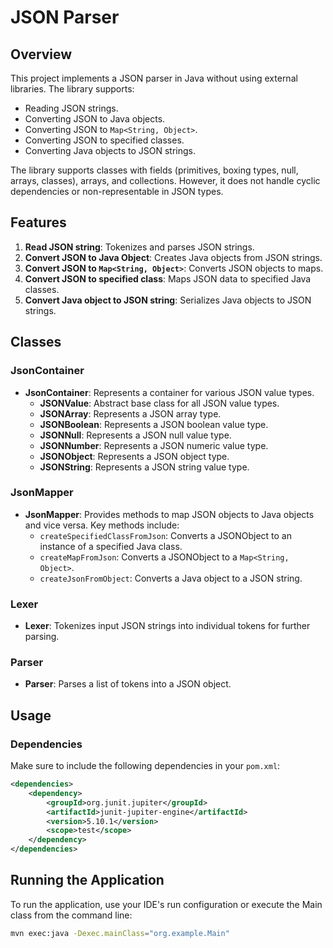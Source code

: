 # JSON Parser

## Overview

This project implements a JSON parser in Java without using external libraries. The library supports:

- Reading JSON strings.
- Converting JSON to Java objects.
- Converting JSON to `Map<String, Object>`.
- Converting JSON to specified classes.
- Converting Java objects to JSON strings.

The library supports classes with fields (primitives, boxing types, null, arrays, classes), arrays, and collections. However, it does not handle cyclic dependencies or non-representable in JSON types.

## Features

1. **Read JSON string**: Tokenizes and parses JSON strings.
2. **Convert JSON to Java Object**: Creates Java objects from JSON strings.
3. **Convert JSON to `Map<String, Object>`**: Converts JSON objects to maps.
4. **Convert JSON to specified class**: Maps JSON data to specified Java classes.
5. **Convert Java object to JSON string**: Serializes Java objects to JSON strings.

## Classes

### JsonContainer
- **JsonContainer**: Represents a container for various JSON value types.
  - **JSONValue**: Abstract base class for all JSON value types.
  - **JSONArray**: Represents a JSON array type.
  - **JSONBoolean**: Represents a JSON boolean value type.
  - **JSONNull**: Represents a JSON null value type.
  - **JSONNumber**: Represents a JSON numeric value type.
  - **JSONObject**: Represents a JSON object type.
  - **JSONString**: Represents a JSON string value type.

### JsonMapper
- **JsonMapper**: Provides methods to map JSON objects to Java objects and vice versa. Key methods include:
  - `createSpecifiedClassFromJson`: Converts a JSONObject to an instance of a specified Java class.
  - `createMapFromJson`: Converts a JSONObject to a `Map<String, Object>`.
  - `createJsonFromObject`: Converts a Java object to a JSON string.

### Lexer
- **Lexer**: Tokenizes input JSON strings into individual tokens for further parsing.

### Parser
- **Parser**: Parses a list of tokens into a JSON object.


## Usage

### Dependencies

Make sure to include the following dependencies in your `pom.xml`:

```xml
<dependencies>
    <dependency>
        <groupId>org.junit.jupiter</groupId>
        <artifactId>junit-jupiter-engine</artifactId>
        <version>5.10.1</version>
        <scope>test</scope>
    </dependency>
</dependencies>
```

## Running the Application

To run the application, use your IDE's run configuration or execute the Main class from the command line:

```sh
mvn exec:java -Dexec.mainClass="org.example.Main"
```
